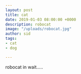 ```yaml
---
layout: post
title: cat
date: 2019-01-03 08:00:00 +0000
description: robocat
image: "/uploads/robocat.jpg"
author: sid
tags:
- cat
- dog

---
```

robocat in wait.....